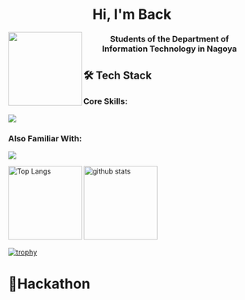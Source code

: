 <h1 align="center"> Hi, I'm Back</h1>


<p align="center">
  <img width="150" align="left"　alt="rose" src="https://github.com/Back370/SavaImage/issues/1#issuecomment-2818965223" />
  <h3 align="center">Students of the Department of <br>Information Technology in Nagoya</h3>
</p>


## 🛠️ Tech Stack

### Core Skills:
<p align="left">
  <a href="https://skillicons.dev">
    <img src="https://skillicons.dev/icons?i=cpp,py,java,unreal" />
  </a>
</p>

### Also Familiar With:
<p align="left">
  <a href="https://skillicons.dev">
    <img src="https://skillicons.dev/icons?i=js,blender,docker,notion,docker,html,kotlin" />
  </a>
</p>

<p align="left"> 
  <img alt="Top Langs" height="150px" src="https://github-readme-stats.vercel.app/api/top-langs/?username=Back370&layout=compact&count_private=true&show_icons=true&theme=onedark" />
  <img alt="github stats" height="150px" src="https://github-readme-stats.vercel.app/api?username=Back370&count_private=true&show_icons=true&show_icons=true&theme=onedark" />
</p>

[![trophy](https://github-profile-trophy.vercel.app/?username=Back370&theme=onedark&column=7
)](https://github.com/ryo-ma/github-profile-trophy)

# 🚀Hackathon





